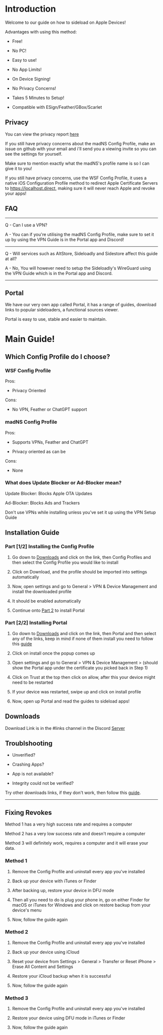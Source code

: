 # Introduction

Welcome to our guide on how to sideload on Apple Devices!

Advantages with using this method:

- Free!

- No PC!

- Easy to use!

- No App Limits!

- On Device Signing!

- No Privacy Concerns!

- Takes 5 Minutes to Setup!

- Compatible with ESign/Feather/GBox/Scarlet

## Privacy

You can view the privacy report [here](https://nch.pl/s/rKBAY59pNcX5bpJ/download?path=%2F&files=maDNS%20Config%20Profile%20Privacy%20Report.pdf&downloadStartSecret=5en4k2r6yuv)

If you still have privacy concerns about the madNS Config Profile, make an issue on github with your email and i'll send you a viewing invite so you can see the settings for yourself.

Make sure to mention exactly what the madNS's profile name is so I can give it to you!

If you still have privacy concerns, use the WSF Config Profile, it uses a native iOS Configuration Profile method to redirect Apple Certificate Servers to https://localhost.direct, making sure it will never reach Apple and revoke your apps!

## FAQ

---

Q - Can I use a VPN?

A - You can if you're utilising the madNS Config Profile, make sure to set it up by using the VPN Guide is in the Portal app and Discord!

---

Q - Will services such as AltStore, Sideloadly and Sidestore affect this guide at all?

A - No, You will however need to setup the Sideloadly's WireGuard using the VPN Guide which is in the Portal app and Discord.

---

## Portal

We have our very own app called Portal, it has a range of guides, download links to popular sideloaders, a functional sources viewer. 

Portal is easy to use, stable and easier to maintain.

# Main Guide!

## Which Config Profile do I choose?

### WSF Config Profile

Pros:

- Privacy Oriented

Cons:

- No VPN, Feather or ChatGPT support


### madNS Config Profile

Pros:

- Supports VPNs, Feather and ChatGPT

- Privacy oriented as can be

Cons:

- None

### What does Update Blocker or Ad-Blocker mean?

Update Blocker: Blocks Apple OTA Updates

Ad-Blocker: Blocks Ads and Trackers

Don't use VPNs while installing unless you've set it up using the VPN Setup Guide

## Installation Guide

### Part [1/2] Installing the Config Profile

1. Go down to [Downloads](#downloads) and click on the link, then Config Profiles and then select the Config Profile you would like to install

2. Click on Download, and the profile should be imported into settings automatically
  
3. Now, open settings and go to General > VPN & Device Management and install the downloaded profile

4. It should be enabled automatically
  
5. Continue onto [Part 2](#part-22-installing-portal) to install Portal

### Part [2/2] Installing Portal

1. Go down to [Downloads](#downloads) and click on the link, then Portal and then select any of the links, keep in mind if none of them install you need to follow this [guide](#fixing-revokes)
  
2. Click on install once the popup comes up

3. Open settings and go to General > VPN & Device Management > (should show the Portal app under the certificate you picked back in Step 1)

4. Click on Trust at the top then click on allow, after this your device might need to be restarted

5. If your device was restarted, swipe up and click on install profile

6. Now, open up Portal and read the guides to sideload apps!

## Downloads

Download Link is in the #links channel in the Discord [Server](https://discord.gg/wsf)

## Troublshooting

- Unverified?

- Crashing Apps? 

- App is not available? 

- Integrity could not be verified? 

Try other downloads links, if they don't work, then follow this [guide](#fixing-revokes).

---

## Fixing Revokes

Method 1 has a very high success rate and requires a computer

Method 2 has a very low success rate and doesn't require a computer

Method 3 will definitely work, requires a computer and it will erase your data.

### Method 1

1. Remove the Config Profile and uninstall every app you've installed
  
2. Back up your device with iTunes or Finder
  
3. After backing up, restore your device in DFU mode
  
4. Then all you need to do is plug your phone in, go on either Finder for macOS or iTunes for Windows and click on restore backup from your device's menu
  
5. Now, follow the guide again
   
### Method 2

1. Remove the Config Profile and uninstall every app you've installed

2. Back up your device using iCloud

3. Reset your device from Settings > General > Transfer or Reset iPhone > Erase All Content and Settings

4. Restore your iCloud backup when it is successful

5. Now, follow the guide again

### Method 3

1. Remove the Config Profile and uninstall every app you've installed

2. Restore your device using DFU mode in iTunes or Finder

3. Now, follow the guide again
